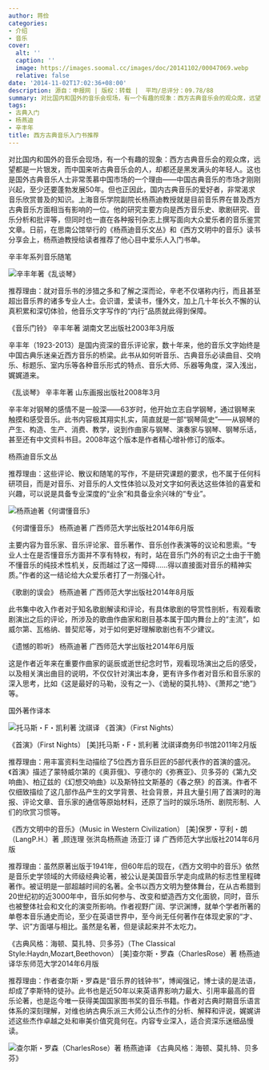 ```yaml
---
author: 蒋俭
categories:
- 介绍
- 音乐
cover:
  alt: ''
  caption: ''
  image: https://images.soomal.cc/images/doc/20141102/00047069.webp
  relative: false
date: '2014-11-02T17:02:36+08:00'
description: 源自：申报网 | 版权：转载 |  平均/总评分：09.78/88
summary: 对比国内和国外的音乐会现场，有一个有趣的现象：西方古典音乐会的观众席，远望都是一片银发，而中国来听古典音乐会的人，却都还是黑发满头的年轻人。这也是国外古典音乐人士非常羡慕中国市场的一个理由――中国古典音乐的市场才刚刚兴起，至少还要蓬勃发展50年。但也正因此，国内古典音乐的爱好者，非常渴求音乐欣赏普及的知识……
tags:
- 古典入门
- 杨燕迪
- 辛丰年
title: 西方古典音乐入门书推荐
---
```


对比国内和国外的音乐会现场，有一个有趣的现象：西方古典音乐会的观众席，远望都是一片银发，而中国来听古典音乐会的人，却都还是黑发满头的年轻人。这也是国外古典音乐人士非常羡慕中国市场的一个理由――中国古典音乐的市场才刚刚兴起，至少还要蓬勃发展50年。但也正因此，国内古典音乐的爱好者，非常渴求音乐欣赏普及的知识。上海音乐学院副院长杨燕迪教授就是目前音乐界在普及西方古典音乐方面相当有影响的一位。他的研究主要方向是西方音乐史、歌剧研究、音乐分析和批评等，但同时也一直在各种报刊杂志上撰写面向大众爱乐者的音乐鉴赏文章。日前，在思南公馆举行的《杨燕迪音乐文丛》和《西方文明中的音乐》读书分享会上，杨燕迪教授给读者推荐了他心目中爱乐人入门书单。

辛丰年系列音乐随笔

![辛丰年著《乱谈琴》](https://images.soomal.cc/images/doc/20141102/00047067_01.webp)





推荐理由：就对音乐书的涉猎之多和了解之深而论，辛老不仅堪称内行，而且甚至超出音乐界的诸多专业人士。会识谱，爱读书，懂外文，加上几十年长久不懈的认真积累和深切体验，他音乐文字写作的“内行”品质就此得到保障。

《音乐门铃》
辛丰年著 湖南文艺出版社2003年3月版

辛丰年（1923-2013）是国内资深的音乐评论家，数十年来，他的音乐文字始终是中国古典乐迷亲近西方音乐的桥梁。此书从如何听音乐、古典音乐必读曲目、交响乐、标题乐、室内乐等各种音乐形式的特点、音乐大师、乐器等角度，深入浅出，娓娓道来。

《乱谈琴》
辛丰年著 山东画报出版社2008年3月

辛丰年对钢琴的感情不是一般深――63岁时，他开始立志自学钢琴，通过钢琴来触摸和感受音乐。此书内容极其翔实扎实，简直就是一部“钢琴简史”――从钢琴的产生、构造、生产、消费、教学，说到作曲家与钢琴、演奏家与钢琴、钢琴乐话，甚至还有中文资料书目。2008年这个版本是作者精心增补修订的版本。

杨燕迪音乐文丛

推荐理由：这些评论、散议和随笔的写作，不是研究课题的要求，也不属于任何科研项目，而是对音乐、对音乐的人文性体验以及对文字如何表达这些体验的喜爱和兴趣，可以说是具备专业深度的“业余”和具备业余兴味的“专业”。

![杨燕迪著《何谓懂音乐》](https://images.soomal.cc/images/doc/20141102/00047068_01.webp)





《何谓懂音乐》
杨燕迪著 广西师范大学出版社2014年6月版

主要内容为音乐家、音乐评论家、音乐著作、音乐创作表演等的议论和思索。“专业人士在是否懂音乐方面并不享有特权，有时，站在音乐门外的有识之士由于干脆不懂音乐的纯技术性机关，反而越过了这一障碍……得以直接面对音乐的精神实质。”作者的这一结论给大众爱乐者打了一剂强心针。

《歌剧的误会》
杨燕迪著 广西师范大学出版社2014年8月版

此书集中收入作者对于知名歌剧解读和评论，有具体歌剧的导赏性剖析，有观看歌剧演出之后的评论，所涉及的歌曲作曲家和剧目基本属于国内舞台上的“主流”，如威尔第、瓦格纳、普契尼等，对于如何更好理解歌剧也有不少建议。

《遗憾的聆听》
杨燕迪著 广西师范大学出版社2014年6月版

这是作者近年来在重要作曲家的诞辰或逝世纪念时节，观看现场演出之后的感受，以及相关演出曲目的说明，不仅仅针对演出本身，更有许多作者对音乐和音乐家的深入思考，比如《这是最好的马勒，没有之一》、《诡秘的莫扎特》、《萧邦之“绝”》等。

国外著作译本

![托马斯・F・凯利著 沈祺译 《首演》（First Nights）](https://images.soomal.cc/images/doc/20141102/00047070_01.webp)





《首演》（First Nights）
[美]托马斯・F・凯利著 沈祺译商务印书馆2011年2月版

推荐理由：用丰富资料生动描绘了5位西方音乐巨匠的5部代表作的首演的盛况。《首演》描述了蒙特威尔第的《奥菲俄》、亨德尔的《弥赛亚》、贝多芬的《第九交响曲》、柏辽兹的《幻想交响曲》以及斯特拉文斯基的《春之祭》的首演。作者不仅细致描绘了这几部作品产生的文学背景、社会背景，并且大量引用了首演时的海报、评论文章、音乐家的通信等原始材料，还原了当时的娱乐场所、剧院形制、人们的欣赏习惯等。

《西方文明中的音乐》（Music in Western Civilization）
[美]保罗・亨利・朗（LangP.H.）著 ,顾连理 张洪岛杨燕迪 汤亚汀 译 广西师范大学出版社2014年6月版

推荐理由：虽然原著出版于1941年，但60年后的现在，《西方文明中的音乐》依然是音乐史学领域的大师级经典论著，被公认是美国音乐学走向成熟的标志性里程碑著作。被证明是一部超越时间的名著。全书以西方文明为整体舞台，在从古希腊到20世纪初的近3000年中，音乐如何参与、改变和塑造西方文化面貌，同时，音乐也被整体社会和文化的演变所影响。作者视野广阔、学识渊博，就单个学者所著的单卷本音乐通史而论，至少在英语世界中，至今尚无任何著作在体现史家的“才、学、识”方面堪与相比。虽然是名著，但是读起来并不太吃力。

《古典风格：海顿、莫扎特、贝多芬》（The Classical Style:Haydn,Mozart,Beethovon）
[美]查尔斯・罗森（CharlesRose）著 杨燕迪译华东师范大学2014年6月版

推荐理由：作者查尔斯・罗森是“音乐界的钱钟书”，博闻强记，博士读的是法语，却成了李斯特的徒孙。此书也是近50年以来英语界影响力最大、引用率最高的音乐论著，也是迄今唯一获得美国国家图书奖的音乐书籍。作者对古典时期音乐语言体系的深刻理解，对维也纳古典乐派三大师公认杰作的分析、解释和评说，娓娓讲述这些杰作卓越之处和审美价值究竟何在。内容专业深入，适合资深乐迷细品慢读。

![查尔斯・罗森（CharlesRose）著 杨燕迪译 《古典风格：海顿、莫扎特、贝多芬》](https://images.soomal.cc/images/doc/20141102/00047069.webp)